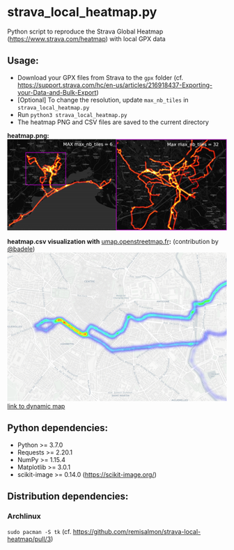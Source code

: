 # strava_local_heatmap.py

Python script to reproduce the Strava Global Heatmap (https://www.strava.com/heatmap) with local GPX data

## Usage:

* Download your GPX files from Strava to the `gpx` folder (cf. https://support.strava.com/hc/en-us/articles/216918437-Exporting-your-Data-and-Bulk-Export)
* [Optional] To change the resolution, update `max_nb_tiles` in `strava_local_heatmap.py`
* Run `python3 strava_local_heatmap.py`
* The heatmap PNG and CSV files are saved to the current directory

**heatmap.png:**
![heatmap_zoom.png](heatmap_zoom.png)

**heatmap.csv visualization with** [umap.openstreetmap.fr](https://umap.openstreetmap.fr)**:** (contribution by [@badele](https://github.com/badele))
![heatmap_umap.png](heatmap_umap.png)
[link to dynamic map](https://umap.openstreetmap.fr/en/map/demo-heatmap_261644)

## Python dependencies:

* Python >= 3.7.0
* Requests >= 2.20.1
* NumPy >= 1.15.4
* Matplotlib >= 3.0.1
* scikit-image >= 0.14.0 (https://scikit-image.org/)

## Distribution dependencies:

### Archlinux

`sudo pacman -S tk` (cf. https://github.com/remisalmon/strava-local-heatmap/pull/3)
